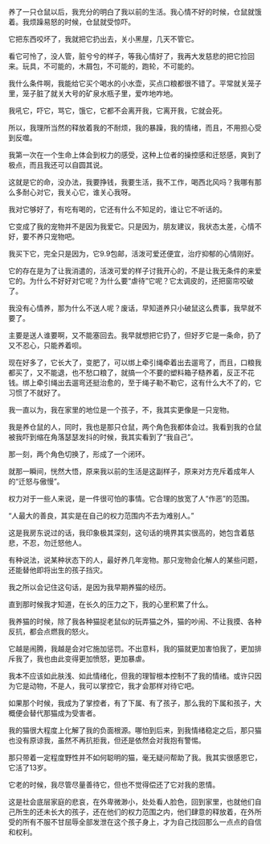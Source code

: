 养了一只仓鼠以后，我充分的明白了我以前的生活。我心情不好的时候，仓鼠就饿着。我烦躁易怒的时候，仓鼠就受惊吓。

它把东西咬坏了，我就把它扔出去，关小黑屋，几天不管它。

看它可怜了，没人管，脏兮兮的样子，等我心情好了，我再大发慈悲的把它捡回来。玩具，不可能的，木屑包，不可能的，跑轮，不可能的。

我什么条件啊，我能给它买个喝水的小水壶，买点口粮都很不错了。平常就关笼子里，笼子脏了就关大号的矿泉水瓶子里，爱咋地咋地。

我吼它，吓它，骂它，饿它，它都不会离开我，它离开我，它就会死。

所以，我理所当然的释放着我的不耐烦，我的暴躁，我的情绪，而且，不用担心受到反噬。

我第一次在一个生命上体会到权力的感受，这种上位者的操控感和迁怒感，爽到了极点，而且我还可以自圆其说。

这就是它的命，没办法，我要挣钱，我要生活，我不工作，喝西北风吗？我哪有那么多耐心对它，我关心它，谁关心我呀。

我对它够好了，有吃有喝的，它还有什么不知足的，谁让它不听话的。

它变成了我的宠物并不是因为我爱它。只是因为，朋友建议，我状态太差，心情不好，要不养只宠物吧。

我买下它，完全只是因为，它9.9包邮，活泼可爱还便宜，治疗抑郁的心情刚好。

它的存在是为了让我消遣的，活泼可爱的样子讨我开心的，不是让我无条件的来爱它的。为什么不好好对它呢？为什么要“虐待”它呢？它太调皮的，还把窗帘咬破了。

我没有心情养，那为什么不送人呢？废话，早知道养只小破鼠这么费事，我早就不要了。

主要是送人谁要啊，又不能塞回去。我早就想把它扔了，但好歹它是一条命，扔了又不忍心，只能养着呗。

现在好多了，它长大了，变肥了，可以绑上牵引绳牵着出去遛弯了，而且，口粮我都买了，又不能退，也不愁口粮了，就搞一个不要的塑料箱子糙养着，反正不花钱。绑上牵引绳出去遛弯还挺治愈的，至于绳子勒不勒它，这有什么大不了的，它习惯了不就好了。

我一直以为，我在家里的地位是一个孩子，不，我其实更像是一只宠物。

我是养仓鼠的人，同时，我也是那只仓鼠，两个角色我都体会过。我看到我的仓鼠被我吓到缩在角落瑟瑟发抖的时候，我其实看到了“我自己”。

那一刻，两个角色切换了，形成了一个闭环。

就那一瞬间，恍然大悟，原来我以前的生活是这副样子，原来对方充斥着成年人的“迁怒与傲慢”。

权力对于一些人来说，是一件很可怕的事情。它合理的放宽了人“作恶”的范围。

“人最大的善良，其实是在自己的权力范围内不去为难别人。”

这是我房东说过的话，我印象极其深刻，这句话的境界其实很高的，她包含着慈悲，不忍，勿迁怒他人。

有种说法，说某种状态下的人，最好养几年宠物。那只宠物会化解人的某些问题，还能替他即将出生的孩子挡灾。

我之所以会记住这句话，是因为我早期养猫的经历。

直到那时候我才知道，在长久的压力之下，我的心里积累了什么。

我养猫的时候，除了我各种猫捉老鼠似的玩弄猫之外，猫的吵闹、不让我摸、各种反抗，都会点燃我的怒火。

它越是闹腾，我越是会对它施加惩罚。不出意料，我的猫就更加害怕我了，更加排斥我了，我也由此变得更加愤怒，更加暴虐。

我本不应该如此肤浅、如此情绪化，但我的理智根本控制不了我的情绪。或许只因为它是动物，不是人，我可以掌控它，我才会那样对待它吧。

如果那个时候，我成为了掌控者，有了下属、有了孩子，那么我的下属和孩子，大概便会替代那猫成为受害者。

我的猫很大程度上化解了我的负面根源。哪怕到后来，到我情绪稳定之后，那只猫也没有原谅我，虽然不再抗拒我，但还是依然会对我抱有警惕。

那只带着一定程度野性并不如何聪明的猫，毫无疑问帮助了我。我其实很感恩它，它活了13岁。

它老的时候，我尽管尽量善待它，但也不觉得偿还了它对我的恩情。


这是社会底层家庭的悲哀，在外卑微渺小，处处看人脸色，回到家里，也就他们自己所生的还未长大的孩子，还在他们的权力范围之内，他们肆意的释放着，在外所受的所有不服不甘屈辱全部发泄在这个孩子身上，才为自己找回那么一点点的自信和权利。

